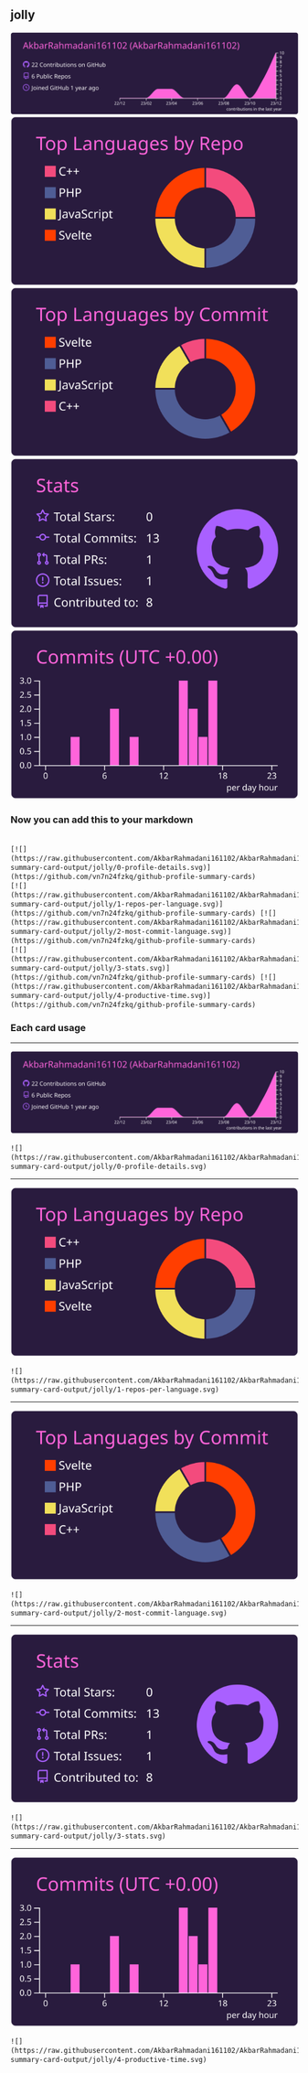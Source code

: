 ## jolly

[![](./0-profile-details.svg)](https://github.com/vn7n24fzkq/github-profile-summary-cards)
[![](./1-repos-per-language.svg)](https://github.com/vn7n24fzkq/github-profile-summary-cards) [![](./2-most-commit-language.svg)](https://github.com/vn7n24fzkq/github-profile-summary-cards)
[![](./3-stats.svg)](https://github.com/vn7n24fzkq/github-profile-summary-cards) [![](./4-productive-time.svg)](https://github.com/vn7n24fzkq/github-profile-summary-cards)
### Now you can add this to your markdown
```

[![](https://raw.githubusercontent.com/AkbarRahmadani161102/AkbarRahmadani161102/Update/profile-summary-card-output/jolly/0-profile-details.svg)](https://github.com/vn7n24fzkq/github-profile-summary-cards)
[![](https://raw.githubusercontent.com/AkbarRahmadani161102/AkbarRahmadani161102/Update/profile-summary-card-output/jolly/1-repos-per-language.svg)](https://github.com/vn7n24fzkq/github-profile-summary-cards) [![](https://raw.githubusercontent.com/AkbarRahmadani161102/AkbarRahmadani161102/Update/profile-summary-card-output/jolly/2-most-commit-language.svg)](https://github.com/vn7n24fzkq/github-profile-summary-cards)
[![](https://raw.githubusercontent.com/AkbarRahmadani161102/AkbarRahmadani161102/Update/profile-summary-card-output/jolly/3-stats.svg)](https://github.com/vn7n24fzkq/github-profile-summary-cards) [![](https://raw.githubusercontent.com/AkbarRahmadani161102/AkbarRahmadani161102/Update/profile-summary-card-output/jolly/4-productive-time.svg)](https://github.com/vn7n24fzkq/github-profile-summary-cards)

```

### Each card usage
---

![](./0-profile-details.svg)

```
![](https://raw.githubusercontent.com/AkbarRahmadani161102/AkbarRahmadani161102/Update/profile-summary-card-output/jolly/0-profile-details.svg)
```

    

---

![](./1-repos-per-language.svg)

```
![](https://raw.githubusercontent.com/AkbarRahmadani161102/AkbarRahmadani161102/Update/profile-summary-card-output/jolly/1-repos-per-language.svg)
```

    

---

![](./2-most-commit-language.svg)

```
![](https://raw.githubusercontent.com/AkbarRahmadani161102/AkbarRahmadani161102/Update/profile-summary-card-output/jolly/2-most-commit-language.svg)
```

    

---

![](./3-stats.svg)

```
![](https://raw.githubusercontent.com/AkbarRahmadani161102/AkbarRahmadani161102/Update/profile-summary-card-output/jolly/3-stats.svg)
```

    

---

![](./4-productive-time.svg)

```
![](https://raw.githubusercontent.com/AkbarRahmadani161102/AkbarRahmadani161102/Update/profile-summary-card-output/jolly/4-productive-time.svg)
```

    

